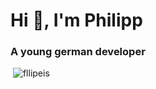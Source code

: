 # Hi 👋, I'm Philipp

### A young german developer

 ![fllipeis](https://github-readme-stats.vercel.app/api?username=fllipeis&show_icons=true&locale=en&theme=react)
